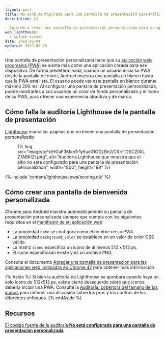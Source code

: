 ```yaml
---
layout: post
title: No está configurada para una pantalla de presentación personalizada
description: |2

  Aprenda a crear una pantalla de presentación personalizada para su aplicación web progresiva.
web_lighthouse:
  - splash-screen
date: 2019-05-04
updated: 2019-09-19
---
```


Una pantalla de presentación personalizada hace que su [aplicación web progresiva (PWA)](/discover-installable) se sienta más como una aplicación creada para ese dispositivo. De forma predeterminada, cuando un usuario inicia su PWA desde la pantalla de inicio, Android muestra una pantalla en blanco hasta que la PWA está lista. El usuario puede ver esta pantalla en blanco durante máximo 200 ms. Al configurar una pantalla de presentación personalizada, puede mostrarles a sus usuarios un color de fondo personalizado y el ícono de su PWA, para ofrecer una experiencia atractiva y de marca.

## Cómo falla la auditoría Lighthouse de la pantalla de presentación

[Lighthouse](https://developers.google.com/web/tools/lighthouse/) marca las páginas que no tienen una pantalla de presentación personalizada:

<figure>{% Img src="image/tcFciHGuF3MxnTr1y5ue01OGLBn2/CKrrTDSCZ0XLZ7ABKlZt.png", alt="Auditoría Lighthouse que muestra que el sitio no está configurado para una pantalla de presentación personalizada", width="800", height="98" %}</figure>

{% include 'content/lighthouse-pwa/scoring.njk' %}

## Cómo crear una pantalla de bienvenida personalizada

Chrome para Android muestra automáticamente su pantalla de presentación personalizada siempre que cumpla con los siguientes requisitos en el [manifiesto de su aplicación web](/add-manifest):

- La propiedad `name` se configura como el nombre de su PWA.
- La propiedad `background_color` se establece en un valor de color CSS válido.
- La matriz `icons` especifica un icono de al menos 512 x 512 px.
- El icono especificado existe y es un archivo PNG.

Consulte el documento [Agregar una pantalla de presentación para las aplicaciones web instaladas en Chrome 47](https://developers.google.com/web/updates/2015/10/splashscreen) para obtener más información.

{% Aside %} Si bien la auditoría de Lighthouse se aprobará cuando haya un solo ícono de 512x512 px, existe cierto desacuerdo sobre qué íconos debería incluir una PWA. Consulte la [Auditoría: cobertura del tamaño de los iconos](https://github.com/GoogleChrome/lighthouse/issues/291) para obtener una discusión sobre los pros y los contras de los diferentes enfoques. {% endAside %}

## Recursos

[El código fuente de la auditoría **No está configurada para una pantalla de presentación personalizada**](https://github.com/GoogleChrome/lighthouse/blob/master/lighthouse-core/audits/splash-screen.js)
